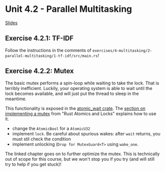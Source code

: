 # Unit 4.2 - Parallel Multitasking

<a href="/rust-training/slides/4_2-parallel-multitasking/" target="_blank">Slides</a>

## Exercise 4.2.1: TF-IDF

Follow the instructions in the comments of `exercises/4-multitasking/2-parallel-multitasking/1-tf-idf/src/main.rs`!
## Exercise 4.2.2: Mutex

The basic mutex performs a spin-loop while waiting to take the lock. That is terribly inefficient. Luckily, your operating system is able to wait until the lock becomes available, and will just put the thread to sleep in the meantime. 

This functionality is exposed in the [atomic_wait crate](https://docs.rs/atomic-wait/latest/atomic_wait/index.html). The [section on implementing a mutex](https://marabos.nl/atomics/building-locks.html#mutex) from "Rust Atomics and Locks" explains how to use it.

- change the `AtomicBool` for a `AtomicU32`
- implement `lock`. Be careful about spurious wakes: after `wait` returns, you must stil check the condition
- implement unlocking (`Drop for MutexGuard<T>` using `wake_one`.

The linked chapter goes on to further optimize the mutex. This is technically out of scope for this course, but we won't stop you if you try (and will still try to help if you get stuck)!
